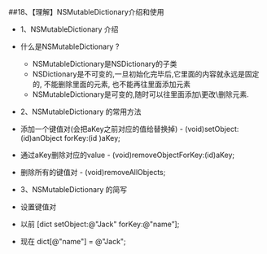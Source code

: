 ##18、【理解】NSMutableDictionary介绍和使用
* 1、NSMutableDictionary 介绍

* 什么是NSMutableDictionary ?
  * NSMutableDictionary是NSDictionary的子类
  * NSDictionary是不可变的,一旦初始化完毕后,它里面的内容就永远是固定的, 不能删除里面的元素, 也不能再往里面添加元素
  * NSMutableDictionary是可变的,随时可以往里面添加\更改\删除元素.

* 2、NSMutableDictionary 的常用方法
 * 添加一个键值对(会把aKey之前对应的值给替换掉)
        - (void)setObject:(id)anObject forKey:(id <NSCopying>)aKey;
 * 通过aKey删除对应的value
        - (void)removeObjectForKey:(id)aKey;
 * 删除所有的键值对
        - (void)removeAllObjects;

* 3、NSMutableDictionary 的简写
 * 设置键值对
  * 以前
        [dict setObject:@"Jack" forKey:@"name”];

  * 现在
        dict[@"name"] = @"Jack";
